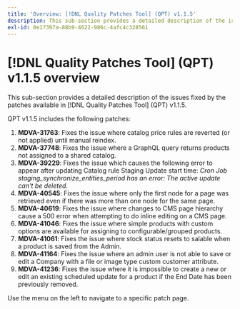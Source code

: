 ```yaml
---
title: 'Overview: [!DNL Quality Patches Tool] (QPT) v1.1.5'
description: This sub-section provides a detailed description of the issues fixed by the patches available in [!DNL Quality Patches Tool] (QPT) v1.1.5.
exl-id: 0e17397a-88b9-4622-986c-4afc4c328561
---
```

# [!DNL Quality Patches Tool] (QPT) v1.1.5 overview

This sub-section provides a detailed description of the issues fixed by the patches available in [!DNL Quality Patches Tool] (QPT) v1.1.5.

QPT v1.1.5 includes the following patches:

1. **MDVA-31763**: Fixes the issue where catalog price rules are reverted (or not applied) until manual reindex.
1. **MDVA-37748**: Fixes the issue where a GraphQL query returns products not assigned to a shared catalog.
1. **MDVA-39229**: Fixes the issue which causes the following error to appear after updating Catalog rule Staging Update start time: *Cron Job staging_synchronize_entities_period has an error: The active update can't be deleted.*
1. **MDVA-40545**: Fixes the issue where only the first node for a page was retrieved even if there was more than one node for the same page.
1. **MDVA-40619**: Fixes the issue where changes to CMS page hierarchy cause a 500 error when attempting to do inline editing on a CMS page.
1. **MDVA-41046**: Fixes the issue where simple products with custom options are available for assigning to configurable/grouped products.
1. **MDVA-41061**: Fixes the issue where stock status resets to salable when a product is saved from the Admin.
1. **MDVA-41164**: Fixes the issue where an admin user is not able to save or edit a Company with a file or image type custom customer attribute.
1. **MDVA-41236**: Fixes the issue where it is impossible to create a new or edit an existing scheduled update for a product if the End Date has been previously removed.

Use the menu on the left to navigate to a specific patch page.
